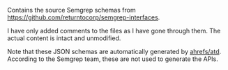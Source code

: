 Contains the source Semgrep schemas from
https://github.com/returntocorp/semgrep-interfaces.

I have only added comments to the files as I have gone through them. The actual
content is intact and unmodified.

Note that these JSON schemas are automatically generated by [ahrefs/atd][atd].
According to the Semgrep team, these are not used to generate the APIs.

[atd]: https://github.com/ahrefs/atd
